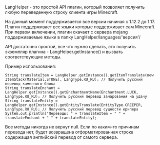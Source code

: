 LangHelper - это простой API плагин, который позволяет получить любую переведенную строку клиента игры Minecraft.

На данный момент поддерживается все версии начиная с 1.12.2 до 1.17.
Плагин поддерживает все языки которые поддерживает сам Minecraft.
При первом включении, плагин скачает с сервера mojang поддерживаемые языки в папку LangHelper/languages/'версия'/

API достаточно простой, все что нужно сделать, это получить экземпляр плагина - LangHelper.getInstance() и вызвать соответствующие методы.

Пример использования:
```
String translateItem = LangHelper.getInstance().getItemTranslate(new ItemStack(Material.STONE), LangType.RU_RU); // Получить русский перевод каменного блока
String translateEnchant = LangHelper.getInstance().getEnchantmentName(Enchantment.LUCK, LangType.RU_RU); // Получить русский перевод зачарования на удачу
String translateEntity = LangHelper.getInstance().getEntityTranslate(EntityType.CREEPER, LangType.RU_RU); // Получить русский перевод сущности крипера
System.out.println("Переводы: " + translateItem + " " + translateEnchant + " " + translateEntity);
```
Все методы никогда не вернут null. Если по каким-то причинам перевода нет, будет возвращена отформатированная строка содержащая английский перевод от самого сервера.
